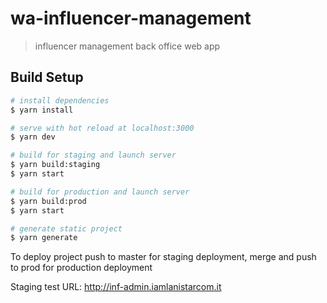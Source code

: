 # wa-influencer-management

> influencer management back office web app

## Build Setup

``` bash
# install dependencies
$ yarn install

# serve with hot reload at localhost:3000
$ yarn dev

# build for staging and launch server
$ yarn build:staging
$ yarn start

# build for production and launch server
$ yarn build:prod
$ yarn start

# generate static project
$ yarn generate

```

To deploy project push to master for staging deployment, merge and push to prod for production deployment

Staging test URL:
http://inf-admin.iamlanistarcom.it

